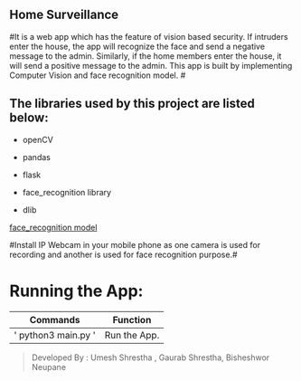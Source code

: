 ## Home Surveillance ##

#It is a web app which has the feature of vision based security. If intruders enter the house, the app will recognize the face and send a negative message to the admin. Similarly, if the home members enter the house, it will send a positive message to the admin. This app is built by implementing Computer Vision and face recognition model. #

## The libraries used by this project are listed below: ##

- openCV

- pandas

- flask

- face_recognition library

- dlib

[face_recognition model](https://github.com/ageitgey/face_recognition)

#Install IP Webcam in your mobile phone as one camera is used for recording and another is used for face recognition purpose.#


# Running the App: #


|         Commands            |          Function           |
|-----------------------------|-----------------------------|
|' python3 main.py '          |Run the App.         |
 

> Developed By : Umesh Shrestha , Gaurab Shrestha, Bisheshwor Neupane
